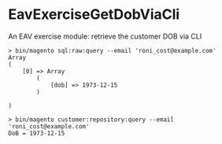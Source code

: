 # EavExerciseGetDobViaCli
An EAV exercise module: retrieve the customer DOB via CLI

```
> bin/magento sql:raw:query --email 'roni_cost@example.com'
Array
(
    [0] => Array
        (
            [dob] => 1973-12-15
        )

)

> bin/magento customer:repository:query --email 'roni_cost@example.com'
DoB = 1973-12-15
```
